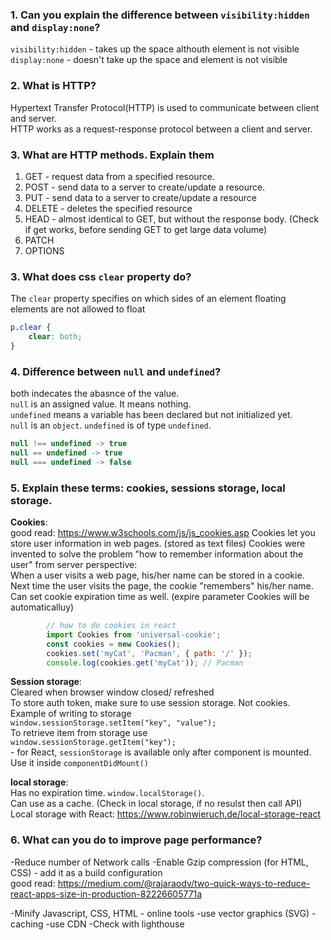 ### 1. Can you explain the difference between ```visibility:hidden``` and ```display:none```?

`visibility:hidden` - takes up the space althouth element is not visible   
`display:none` - doesn't take up the space and element is not visible

### 2. What is HTTP?
Hypertext Transfer Protocol(HTTP) is used to communicate between client and server.   
HTTP works as a request-response protocol between a client and server.

### 3. What are HTTP methods. Explain them
1. GET - request data from a specified resource.   
2. POST - send data to a server to create/update a resource.   
3. PUT - send data to a server to create/update a resource
4. DELETE - deletes the specified resource
5. HEAD - almost identical to GET, but without the response body. (Check if get works, before sending GET to get large data volume)   
6. PATCH
7. OPTIONS

### 3. What does css `clear` property do?   
The `clear` property specifies on which sides of an element floating elements are not allowed to float   
```css
p.clear {
    clear: both;
}
```

### 4. Difference between `null` and `undefined`?  
both indecates the abasnce of the value.    
`null` is an assigned value. It means nothing.   
`undefined` means a variable has been declared but not initialized yet.   
`null` is an `object`. `undefined` is of type `undefined`.   
```javascript
null !== undefined -> true
null == undefined -> true
null === undefined -> false
```

### 5. Explain these terms: cookies, sessions storage, local storage.  
 **Cookies**:   
    good read: https://www.w3schools.com/js/js_cookies.asp
    Cookies let you store user information in web pages. (stored as text files) 
    Cookies were invented to solve the problem "how to remember information about the user" from server perspective:   
    When a user visits a web page, his/her name can be stored in a cookie.   
    Next time the user visits the page, the cookie "remembers" his/her name.   
    Can set cookie expiration time as well. (expire parameter
    Cookies will be automaticalluy)
```javascript
        // how to do cookies in react
        import Cookies from 'universal-cookie';
        const cookies = new Cookies();
        cookies.set('myCat', 'Pacman', { path: '/' });
        console.log(cookies.get('myCat')); // Pacman
```

 **Session storage**:   
    Cleared when browser window closed/ refreshed   
    To store auth token, make sure to use session storage. Not cookies.
    Example of writing to storage   
    `window.sessionStorage.setItem("key", "value");`   
    To retrieve item from storage use   
    `window.sessionStorage.getItem("key");`   
    - for React, `sessionStorage` is available only after component is mounted. Use it inside `componentDidMount()`

 **local storage**:   
    Has no expiration time. `window.localStorage()`.   
    Can use as a cache. (Check in local storage, if no resulst then call API)   
        Local storage with React: https://www.robinwieruch.de/local-storage-react  

### 6. What can you do to improve page performance?
-Reduce number of Network calls
-Enable Gzip compression (for HTML, CSS) -  add it as a build configuration   
good read: https://medium.com/@rajaraodv/two-quick-ways-to-reduce-react-apps-size-in-production-82226605771a

-Minify Javascript, CSS, HTML - online tools
-use vector graphics (SVG)
-caching
-use CDN
-Check with lighthouse